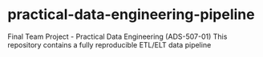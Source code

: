 # practical-data-engineering-pipeline
Final Team Project - Practical Data Engineering (ADS-507-01) This repository contains a fully reproducible ETL/ELT data pipeline
